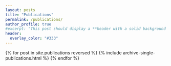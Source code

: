 ```yaml
---
layout: posts
title: "Publications"
permalink: /publications/
author_profile: true
#excerpt: "This post should display a **header with a solid background color**, if the theme supports it."
header:
  overlay_color: "#333"
---
```


{% for post in site.publications reversed %}
  {% include archive-single-publications.html %}
{% endfor %}